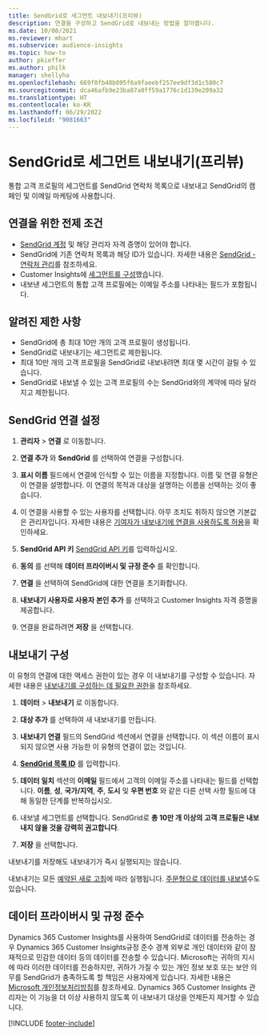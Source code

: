 ```yaml
---
title: SendGrid로 세그먼트 내보내기(프리뷰)
description: 연결을 구성하고 SendGrid로 내보내는 방법을 알아봅니다.
ms.date: 10/08/2021
ms.reviewer: mhart
ms.subservice: audience-insights
ms.topic: how-to
author: pkieffer
ms.author: philk
manager: shellyha
ms.openlocfilehash: 669f0fb48b095f6a9faeebf257ee9df3d1c580c7
ms.sourcegitcommit: dca46afb9e23ba87a0ff59a1776c1d139e209a32
ms.translationtype: HT
ms.contentlocale: ko-KR
ms.lasthandoff: 06/29/2022
ms.locfileid: "9081663"
---
```

# <a name="export-segments-to-sendgrid-preview"></a>SendGrid로 세그먼트 내보내기(프리뷰)

통합 고객 프로필의 세그먼트를 SendGrid 연락처 목록으로 내보내고 SendGrid의 캠페인 및 이메일 마케팅에 사용합니다. 

## <a name="prerequisites-for-a-connection"></a>연결을 위한 전제 조건

-   [SendGrid 계정](https://sendgrid.com/) 및 해당 관리자 자격 증명이 있어야 합니다.
-   SendGrid에 기존 연락처 목록과 해당 ID가 있습니다. 자세한 내용은 [SendGrid - 연락처 관리](https://sendgrid.com/docs/ui/managing-contacts/create-and-manage-contacts/#manage-contacts)를 참조하세요.
-   Customer Insights에 [세그먼트를 구성](segments.md)했습니다.
-   내보낸 세그먼트의 통합 고객 프로필에는 이메일 주소를 나타내는 필드가 포함됩니다.

## <a name="known-limitations"></a>알려진 제한 사항

- SendGrid에 총 최대 10만 개의 고객 프로필이 생성됩니다.
- SendGrid로 내보내기는 세그먼트로 제한됩니다.
- 최대 10만 개의 고객 프로필을 SendGrid로 내보내려면 최대 몇 시간이 걸릴 수 있습니다. 
- SendGrid로 내보낼 수 있는 고객 프로필의 수는 SendGrid와의 계약에 따라 달라지고 제한됩니다.

## <a name="set-up-connection-to-sendgrid"></a>SendGrid 연결 설정

1. **관리자** > **연결** 로 이동합니다.

1. **연결 추가** 와 **SendGrid** 를 선택하여 연결을 구성합니다.

1. **표시 이름** 필드에서 연결에 인식할 수 있는 이름을 지정합니다. 이름 및 연결 유형은 이 연결을 설명합니다. 이 연결의 목적과 대상을 설명하는 이름을 선택하는 것이 좋습니다.

1. 이 연결을 사용할 수 있는 사용자를 선택합니다. 아무 조치도 취하지 않으면 기본값은 관리자입니다. 자세한 내용은 [기여자가 내보내기에 연결을 사용하도록 허용](connections.md#allow-contributors-to-use-a-connection-for-exports)을 확인하세요.

1. **SendGrid API 키** [SendGrid API 키](https://sendgrid.com/docs/ui/account-and-settings/api-keys/)를 입력하십시오.

1. **동의** 를 선택해 **데이터 프라이버시 및 규정 준수** 를 확인합니다.

1. **연결** 을 선택하여 SendGrid에 대한 연결을 초기화합니다.

1. **내보내기 사용자로 사용자 본인 추가** 를 선택하고 Customer Insights 자격 증명을 제공합니다.

1. 연결을 완료하려면 **저장** 을 선택합니다.

## <a name="configure-an-export"></a>내보내기 구성

이 유형의 연결에 대한 액세스 권한이 있는 경우 이 내보내기를 구성할 수 있습니다. 자세한 내용은 [내보내기를 구성하는 데 필요한 권한](export-destinations.md#set-up-a-new-export)을 참조하세요.

1. **데이터** > **내보내기** 로 이동합니다.

1. **대상 추가** 를 선택하여 새 내보내기를 만듭니다.

1. **내보내기 연결** 필드의 SendGrid 섹션에서 연결을 선택합니다. 이 섹션 이름이 표시되지 않으면 사용 가능한 이 유형의 연결이 없는 것입니다.

1. **[SendGrid 목록 ID](https://sendgrid.com/docs/ui/managing-contacts/create-and-manage-contacts/#manage-contacts)** 를 입력합니다.

1. **데이터 일치** 섹션의 **이메일** 필드에서 고객의 이메일 주소를 나타내는 필드를 선택합니다. **이름**, **성**, **국가/지역**, **주**, **도시** 및 **우편 번호** 와 같은 다른 선택 사항 필드에 대해 동일한 단계를 반복하십시오.

1. 내보낼 세그먼트를 선택합니다. SendGrid로 **총 10만 개 이상의 고객 프로필은 내보내지 않을 것을 강력히 권고합니다**. 

1. **저장** 을 선택합니다.

내보내기를 저장해도 내보내기가 즉시 실행되지는 않습니다.

내보내기는 모든 [예약된 새로 고침](system.md#schedule-tab)에 따라 실행됩니다. [주문형으로 데이터를 내보낼](export-destinations.md#run-exports-on-demand)수도 있습니다. 

## <a name="data-privacy-and-compliance"></a>데이터 프라이버시 및 규정 준수

Dynamics 365 Customer Insights를 사용하여 SendGrid로 데이터를 전송하는 경우 Dynamics 365 Customer Insights규정 준수 경계 외부로 개인 데이터와 같이 잠재적으로 민감한 데이터 등의 데이터를 전송할 수 있습니다. Microsoft는 귀하의 지시에 따라 이러한 데이터를 전송하지만, 귀하가 가질 수 있는 개인 정보 보호 또는 보안 의무를 SendGrid가 충족하도록 할 책임은 사용자에게 있습니다. 자세한 내용은 [Microsoft 개인정보처리방침](https://go.microsoft.com/fwlink/?linkid=396732)를 참조하세요.
Dynamics 365 Customer Insights 관리자는 이 기능을 더 이상 사용하지 않도록 이 내보내기 대상을 언제든지 제거할 수 있습니다.


[!INCLUDE [footer-include](includes/footer-banner.md)]

